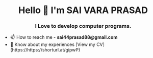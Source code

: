 
<h1 align="center"> Hello 👋 I'm SAI VARA PRASAD </h1>
<h3 align="center"> I Love to develop computer programs. </h3>


<ul>
  <li> 📫 How to reach me - <b>sai44prasad88@gmail.com</b></li>
  
  <li> 📄 Know about my experiences [View my CV](https://https://shorturl.at/gipwP) </li>
</ul>
